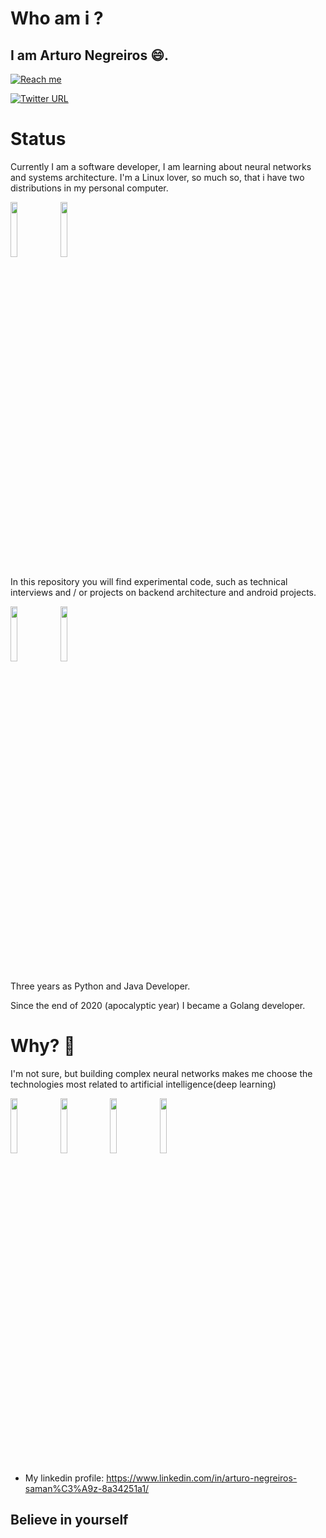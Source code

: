 


<strong>Who am i ?</strong>
=======

<h2>I am Arturo Negreiros 😄.</h2>

[![Reach me](https://shields.io/badge/chat-23%20online-brightgreen)](https://twitter.com/DevTuron)

[![Twitter URL](https://img.shields.io/twitter/url?style=social&url=https%3A%2F%2Ftwitter.com%2FDevTuron)](https://twitter.com/DevTuron)

<strong>Status</strong>
=======

Currently I am a software developer, I am learning about neural networks and systems architecture. I'm a Linux lover, so much so, that i have two distributions in my personal computer.

<img width="15%" src="https://www.vectorlogo.zone/logos/archlinux/archlinux-ar21.svg" />
<img width="15%" src="https://www.vectorlogo.zone/logos/gnu_bash/gnu_bash-ar21.svg" />

In this repository you will find experimental code, such as technical interviews and / or projects on backend architecture and android projects.

<img width="15%" src="https://www.vectorlogo.zone/logos/java/java-ar21.svg" />
<img width="15%" src="https://www.vectorlogo.zone/logos/android/android-ar21.svg" />


Three years as Python and Java Developer.

Since the end of 2020 (apocalyptic year) I became a Golang developer.


<strong>Why? 🤔</strong>
=======

I'm not sure, but building complex neural networks makes me choose the technologies most related to artificial intelligence(deep learning)



<p>
<img width="15%" src="https://www.vectorlogo.zone/logos/golang/golang-ar21.svg" />
<img width="15%" src="https://www.vectorlogo.zone/logos/python/python-ar21.svg" />
<img width="15%" src="https://www.vectorlogo.zone/logos/linux/linux-ar21.svg" />
<img width="15%" src="https://www.vectorlogo.zone/logos/arduino/arduino-ar21.svg" />
</p>

- My linkedin profile: https://www.linkedin.com/in/arturo-negreiros-saman%C3%A9z-8a34251a1/

## Believe in yourself
<!--
**Arturo0911/Arturo0911** is a ✨ _special_ ✨ repository because its `README.md` (this file) appears on your GitHub profile.

Here are some ideas to get you started:

- 🔭 I’m currently working on Web Frameworks and security tools...
- 🌱 I’m currently learning about Go, Python & Java...
- 👯 I’m looking to collaborate on any project ...
- 🤔 I’m looking for help with ...
- 💬 Ask me about ...
- 📫 How to reach me: ...
- 😄 Pronouns: ...
- ⚡ Fun fact: ...
-->

